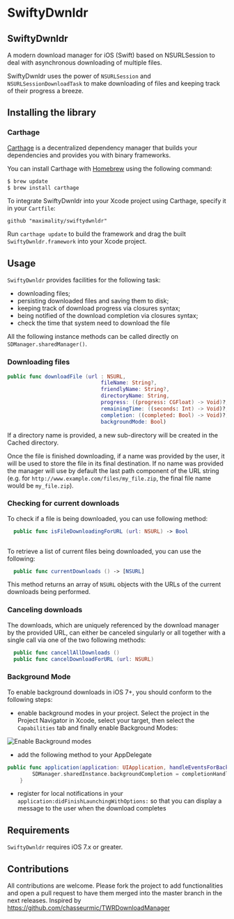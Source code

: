 SwiftyDwnldr
=================

## SwiftyDwnldr

A modern download manager for iOS (Swift) based on NSURLSession to deal with asynchronous downloading of multiple files. 

SwiftyDwnldr uses the power of `NSURLSession` and `NSURLSessionDownloadTask` to make downloading of files and keeping track of their progress a breeze.

## Installing the library

### Carthage

[Carthage](https://github.com/Carthage/Carthage) is a decentralized dependency manager that builds your dependencies and provides you with binary frameworks.

You can install Carthage with [Homebrew](http://brew.sh/) using the following command:

```bash
$ brew update
$ brew install carthage
```

To integrate SwiftyDwnldr into your Xcode project using Carthage, specify it in your `Cartfile`:

```ogdl
github "maximality/swiftydwnldr"
```

Run `carthage update` to build the framework and drag the built `SwiftyDwnldr.framework` into your Xcode project.

## Usage

`SwiftyDwnldr` provides facilities for the following task:

- downloading files;
- persisting downloaded files and saving them to disk;
- keeping track of download progress via closures syntax;
- being notified of the download completion via closures syntax;
- check the time that system need to download the file

All the following instance methods can be called directly on `
SDManager.sharedManager()`.

### Downloading files

```swift 
public func downloadFile (url : NSURL,
                              fileName: String?,
                              friendlyName: String?,
                              directoryName: String,
                              progress: ((progress: CGFloat) -> Void)?,
                              remainingTime: ((seconds: Int) -> Void)?,
                              completion: ((completed: Bool) -> Void)?,
                              backgroundMode: Bool)
```

If a directory name is provided, a new sub-directory will be created in the Cached directory.

Once the file is finished downloading, if a name was provided by the user, it will be used to store the file in its final destination. If no name was provided the manager will use by default the last path component of the URL string (e.g. for `http://www.example.com/files/my_file.zip`, the final file name would be `my_file.zip`).

### Checking for current downloads 

To check if a file is being downloaded, you can use following method:

```swift
  public func isFileDownloadingForURL (url: NSURL) -> Bool
  
```

To retrieve a list of current files being downloaded, you can use the following:

```swift 
  public func currentDownloads () -> [NSURL]
```

This method returns an array of `NSURL` objects with the URLs of the current downloads being performed.

### Canceling downloads

The downloads, which are uniquely referenced by the download manager by the provided URL, can either be canceled singularly or all together with a single call via one of the two following methods:

```swift
  public func cancellAllDownloads ()
  public func cancelDownloadForURL (url: NSURL)
```
### Background Mode

To enable background downloads in iOS 7+, you should conform to the following steps:

- enable background modes in your project. Select the project in the Project Navigator in Xcode, select your target, then select the `Capabilities` tab and finally enable Background Modes:

![Enable Background modes](http://cocoahunter-blog.s3.amazonaws.com/TWRDownloadManager/bg_modes.png)

- add the following method to your AppDelegate

```swift
public func application(application: UIApplication, handleEventsForBackgroundURLSession identifier: String, completionHandler: () -> Void) {
        SDManager.sharedInstance.backgroundCompletion = completionHandler
    }
```

- register for local notifications in your `application:didFinishLaunchingWithOptions:` so that you can display a message to the user when the download completes

## Requirements

`SwiftyDwnldr` requires iOS 7.x or greater.

## Contributions

All contributions are welcome. Please fork the project to add functionalities and open a pull request to have them merged into the master branch in the next releases.
Inspired by https://github.com/chasseurmic/TWRDownloadManager
